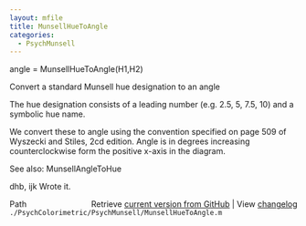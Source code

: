 ```yaml
---
layout: mfile
title: MunsellHueToAngle
categories:
  - PsychMunsell
---
```


angle = MunsellHueToAngle\(H1,H2\)

Convert a standard Munsell hue designation to an angle

The hue designation consists of a leading number
\(e.g. 2.5, 5, 7.5, 10\) and a symbolic hue name.

We convert these to angle using the convention specified
on page 509 of Wyszecki and Stiles, 2cd edition.  Angle
is in degrees increasing counterclockwise form the positive
x\-axis in the diagram.

See also: MunsellAngleToHue

dhb, ijk  Wrote it.


<div class="code_header" style="text-align:right;">
  <span style="float:left;">Path&nbsp;&nbsp;</span> <span class="counter">Retrieve <a href=
  "https://raw.github.com/Psychtoolbox-3/Psychtoolbox-3/beta/./PsychColorimetric/PsychMunsell/MunsellHueToAngle.m">current version from GitHub</a> | View <a href=
  "https://github.com/Psychtoolbox-3/Psychtoolbox-3/commits/beta/./PsychColorimetric/PsychMunsell/MunsellHueToAngle.m">changelog</a></span>
</div>
<div class="code">
  <code>./PsychColorimetric/PsychMunsell/MunsellHueToAngle.m</code>
</div>
